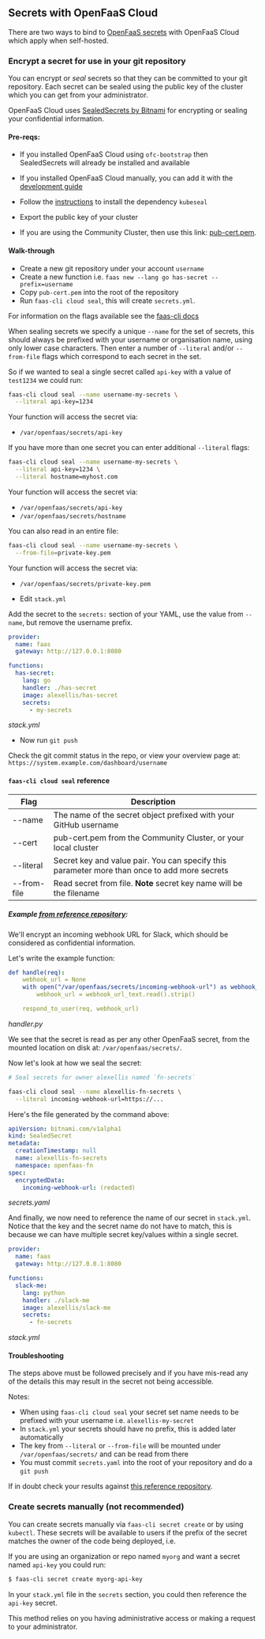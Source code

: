 ## Secrets with OpenFaaS Cloud

There are two ways to bind to [OpenFaaS secrets](/reference/secrets) with OpenFaaS Cloud which apply when self-hosted.

### Encrypt a secret for use in your git repository

You can encrypt or *seal* secrets so that they can be committed to your git repository. Each secret can be sealed using the public key of the cluster which you can get from your administrator.

OpenFaaS Cloud uses [SealedSecrets by Bitnami](https://github.com/bitnami-labs/sealed-secrets) for encrypting or sealing your confidential information.

#### Pre-reqs:

* If you installed OpenFaaS Cloud using `ofc-bootstrap` then SealedSecrets will already be installed and available

* If you installed OpenFaaS Cloud manually, you can add it with the [development guide](https://github.com/openfaas/openfaas-cloud/tree/master/docs#sealedsecret-support)

* Follow the [instructions](https://github.com/openfaas/faas-cli#openfaas-cloud-extensions) to install the dependency `kubeseal`

* Export the public key of your cluster

* If you are using the Community Cluster, then use this link: [pub-cert.pem](https://github.com/openfaas/cloud-functions/blob/master/pub-cert.pem).

#### Walk-through

* Create a new git repository under your account `username`
* Create a new function i.e. `faas new --lang go has-secret --prefix=username`
* Copy `pub-cert.pem` into the root of the repository
* Run `faas-cli cloud seal`, this will create `secrets.yml`.

For information on the flags available see the [faas-cli docs](https://github.com/openfaas/faas-cli#openfaas-cloud-extensions)

When sealing secrets we specify a unique `--name` for the set of secrets, this should always be prefixed with your username or organisation name, using only lower case characters. Then enter a number of `--literal` and/or `--from-file` flags which correspond to each secret in the set.

So if we wanted to seal a single secret called `api-key` with a value of `test1234` we could run:

```sh
faas-cli cloud seal --name username-my-secrets \
  --literal api-key=1234
```

Your function will access the secret via:

* `/var/openfaas/secrets/api-key`

If you have more than one secret you can enter additional `--literal` flags:

```sh
faas-cli cloud seal --name username-my-secrets \
  --literal api-key=1234 \
  --literal hostname=myhost.com
```

Your function will access the secret via:

* `/var/openfaas/secrets/api-key`
* `/var/openfaas/secrets/hostname`

You can also read in an entire file:

```sh
faas-cli cloud seal --name username-my-secrets \
  --from-file=private-key.pem
```

Your function will access the secret via:

* `/var/openfaas/secrets/private-key.pem`

* Edit `stack.yml`

Add the secret to the `secrets:` section of your YAML, use the value from `--name`, but remove the username prefix.

```yaml
provider:
  name: faas
  gateway: http://127.0.0.1:8080

functions:
  has-secret:
    lang: go
    handler: ./has-secret
    image: alexellis/has-secret
    secrets:
      - my-secrets
```
*stack.yml*

* Now run `git push`

Check the git commit status in the repo, or view your overview page at: `https://system.example.com/dashboard/username`

#### `faas-cli cloud seal` reference

| Flag              | Description |
|-------------------|-------------------------|
| --name            | The name of the secret object prefixed with your GitHub username |
| --cert            | pub-cert.pem from the Community Cluster, or your local cluster |
| --literal         | Secret key and value pair. You can specify this parameter more than once to add more secrets |
| --from-file       | Read secret from file. **Note** secret key name will be the filename |

##### Example [from reference repository](https://github.com/alexellis/my-fn):

We'll encrypt an incoming webhook URL for Slack, which should be considered as confidential information.

Let's write the example function:

```yaml
def handle(req):
    webhook_url = None
    with open("/var/openfaas/secrets/incoming-webhook-url") as webhook_url_text:
        webhook_url = webhook_url_text.read().strip()

    respond_to_user(req, webhook_url)
```
*handler.py*

We see that the secret is read as per any other OpenFaaS secret, from the mounted location on disk at: `/var/openfaas/secrets/`.

Now let's look at how we seal the secret:

```sh
# Seal secrets for owner alexellis named `fn-secrets`

faas-cli cloud seal --name alexellis-fn-secrets \
  --literal incoming-webhook-url=https://...
```

Here's the file generated by the command above:

```yaml
apiVersion: bitnami.com/v1alpha1
kind: SealedSecret
metadata:
  creationTimestamp: null
  name: alexellis-fn-secrets
  namespace: openfaas-fn
spec:
  encryptedData:
    incoming-webhook-url: (redacted)
```
*secrets.yaml*

And finally, we now need to reference the name of our secret in `stack.yml`. Notice that the key and the secret name do not have to match, this is because we can have multiple secret key/values within a single secret.

```yaml
provider:
  name: faas
  gateway: http://127.0.0.1:8080

functions:
  slack-me:
    lang: python
    handler: ./slack-me
    image: alexellis/slack-me
    secrets:
      - fn-secrets
```
*stack.yml*

#### Troubleshooting

The steps above must be followed precisely and if you have mis-read any of the details this may result in the secret not being accessible.

Notes:

* When using `faas-cli cloud seal` your secret set name needs to be prefixed with your username i.e. `alexellis-my-secret`
* In `stack.yml` your secrets should have no prefix, this is added later automatically
* The key from `--literal` or `--from-file` will be mounted under `/var/openfaas/secrets/` and can be read from there
* You must commit `secrets.yaml` into the root of your repository and do a `git push`

If in doubt check your results against [this reference repository](https://github.com/openfaas/cloud-functions).

### Create secrets manually (not recommended)

You can create secrets manually via `faas-cli secret create` or by using `kubectl`. These secrets will be available to users if the prefix of the secret matches the owner of the code being deployed, i.e.

If you are using an organization or repo named `myorg` and want a secret named `api-key` you could run:

```sh
$ faas-cli secret create myorg-api-key
```

In your `stack.yml` file in the `secrets` section, you could then reference the `api-key` secret.

This method relies on you having administrative access or making a request to your administrator.
